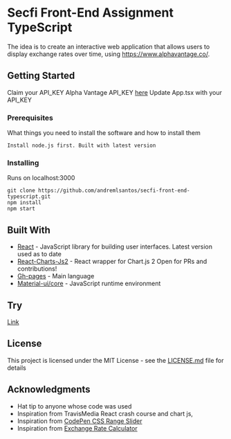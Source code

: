 # Secfi Front-End Assignment TypeScript

The idea is to create an interactive web application that allows users to display exchange rates over time, using https://www.alphavantage.co/​.

## Getting Started

Claim your API_KEY Alpha Vantage API_KEY <a href="https://www.alphavantage.co/support/#api-key">here</a>
Update App.tsx with your API_KEY

### Prerequisites

What things you need to install the software and how to install them

```
Install node.js first. Built with latest version
```

### Installing

Runs on localhost:3000

```
git clone https://github.com/andremlsantos/secfi-front-end-typescript.git
npm install
npm start
```

## Built With

-   [React](https://reactjs.org/) - JavaScript library for building user interfaces. Latest version used as to date
-   [React-Charts-Js2](https://github.com/jerairrest/react-chartjs-2) - React wrapper for Chart.js 2 Open for PRs and contributions!
-   [Gh-pages](https://www.typescriptlang.org/docs/handbook/typescript-in-5-minutes.html) - Main language
-   [Material-ui/core](https://nodejs.org/en/download/) - JavaScript runtime environment

## Try

<a href="https://andremlsantos.github.io/secfi-front-end/">Link</a>

## License

This project is licensed under the MIT License - see the [LICENSE.md](LICENSE.md) file for details

## Acknowledgments

-   Hat tip to anyone whose code was used
-   Inspiration from TravisMedia React crash course and chart js,
-   Inspiration from <a href="https://codepen.io/seanstopnik/pen/CeLqA">CodePen CSS Range Slider</a>
-   Inspiration from <a href="https://codepen.io/FlorinPop17/pen/oNNYWxK">Exchange Rate Calculator</a>
